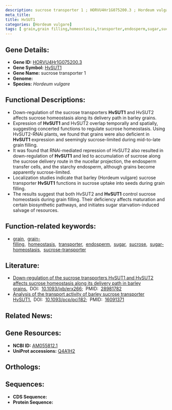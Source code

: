```yaml
---
description: sucrose transporter 1 ; HORVU4Hr1G075200.3 ; Hordeum vulgare
meta_title:
title: HvSUT1
categories: [Hordeum vulgare]
tags: [ grain,grain filling,homeostasis,transporter,endosperm,sugar,sucrose,sugar homeostasis,sucrose transporter ]
---
```


## Gene Details:
- **Gene ID:** [HORVU4Hr1G075200.3]()
- **Gene Symbol:** <u>HvSUT1</u>
- **Gene Name:** sucrose transporter 1
- **Genome:** []()
- **Species:** *Hordeum vulgare*

## Functional Descriptions:
   - Down-regulation of the sucrose transporters **HvSUT1** and HvSUT2 affects sucrose homeostasis along its delivery path in barley grains.
   - Expression of **HvSUT1** and HvSUT2 overlap temporally and spatially, suggesting concerted functions to regulate sucrose homeostasis. Using HvSUT2-RNAi plants, we found that grains were also deficient in **HvSUT1** expression and seemingly sucrose-limited during mid-to-late grain filling.
   - It was found that RNAi-mediated repression of HvSUT2 also resulted in down-regulation of **HvSUT1** and led to accumulation of sucrose along the sucrose delivery route in the nucellar projection, the endosperm transfer cells, and the starchy endosperm, although grains become apparently sucrose-limited.
   - Localization studies indicate that barley (Hordeum vulgare) sucrose transporter **HvSUT1** functions in sucrose uptake into seeds during grain filling.
   - The results suggest that both HvSUT2 and **HvSUT1** control sucrose homeostasis during grain filling. Their deficiency affects maturation and certain biosynthetic pathways, and initiates sugar starvation-induced salvage of resources.

## Function-related keywords:
   - [grain](/tags/grain/),&nbsp;&nbsp;[grain-filling](/tags/grain-filling/),&nbsp;&nbsp;[homeostasis](/tags/homeostasis/),&nbsp;&nbsp;[transporter](/tags/transporter/),&nbsp;&nbsp;[endosperm](/tags/endosperm/),&nbsp;&nbsp;[sugar](/tags/sugar/),&nbsp;&nbsp;[sucrose](/tags/sucrose/),&nbsp;&nbsp;[sugar-homeostasis](/tags/sugar-homeostasis/),&nbsp;&nbsp;[sucrose-transporter](/tags/sucrose-transporter/)

## Literature:
   - [Down-regulation of the sucrose transporters HvSUT1 and HvSUT2 affects sucrose homeostasis along its delivery path in barley grains.](https://doi.org/10.1093/jxb/erx266)&nbsp;&nbsp;DOI:&nbsp;&nbsp;[10.1093/jxb/erx266](https://doi.org/10.1093/jxb/erx266);&nbsp;&nbsp;PMID:&nbsp;&nbsp;[28981782](https://pubmed.ncbi.nlm.nih.gov/28981782/)
   - [Analysis of the transport activity of barley sucrose transporter HvSUT1.](https://doi.org/10.1093/pcp/pci182)&nbsp;&nbsp;DOI:&nbsp;&nbsp;[10.1093/pcp/pci182](https://doi.org/10.1093/pcp/pci182);&nbsp;&nbsp;PMID:&nbsp;&nbsp;[16091371](https://pubmed.ncbi.nlm.nih.gov/16091371/)

## Related News:

## Gene Resources:
- **NCBI ID:**  [AM055812.1](https://www.ncbi.nlm.nih.gov/gene/?term=AM055812.1)
- **UniProt accessions:**  [Q4A1H2](https://www.uniprot.org/uniprotkb/Q4A1H2/entry)

## Orthologs:

## Sequences:
- **CDS Sequence:**
- **Protein Sequence:**
